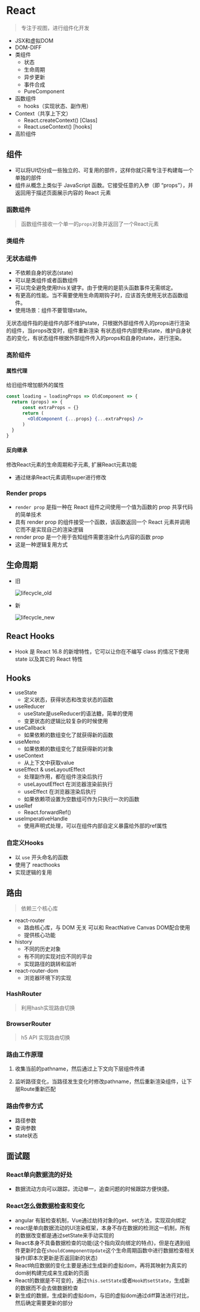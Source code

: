 # React

> 专注于视图，进行组件化开发

- JSX和虚拟DOM
- DOM-DIFF
- 类组件
  - 状态
  - 生命周期
  - 异步更新
  - 事件合成
  - PureComponent
- 函数组件
  - hooks（实现状态、副作用）
- Context（共享上下文）
  - React.createContext() [Class]
  - React.useContext() [hooks]
- 高阶组件

## 组件

- 可以将UI切分成一些独立的、可复用的部件，这样你就只需专注于构建每一个单独的部件
- 组件从概念上类似于 JavaScript 函数。它接受任意的入参（即 “props”），并返回用于描述页面展示内容的 React 元素

### 函数组件

> 函数组件接收一个单一的`props`对象并返回了一个React元素

### 类组件

### 无状态组件

- 不依赖自身的状态(state)
- 可以是类组件或者函数组件
- 可以完全避免使用this关键字。由于使用的是箭头函数事件无需绑定。
- 有更高的性能。当不需要使用生命周期钩子时，应该首先使用无状态函数组件。
- 使用场景：组件不要管理state。

无状态组件指的是组件内部不维护state，只根据外部组件传入的props进行渲染的组件，当props改变时，组件重新渲染 有状态组件内部使用state，维护自身状态的变化，有状态组件根据外部组件传入的props和自身的state，进行渲染。

### 高阶组件

#### 属性代理

给旧组件增加额外的属性

```jsx
const loading = loadingProps => OldComponent => {
  return (props) => {
      const extraProps = {}
      return (
        <OldComponent {...props} {...extraProps} />
      )
  }
}
```

#### 反向继承

修改React元素的生命周期和子元素, 扩展React元素功能

- 通过继承React元素调用super进行修改

### Render props

- `render prop` 是指一种在 React 组件之间使用一个值为函数的 prop 共享代码的简单技术
- 具有 render prop 的组件接受一个函数，该函数返回一个 React 元素并调用它而不是实现自己的渲染逻辑
- render prop 是一个用于告知组件需要渲染什么内容的函数 prop
- 这是一种逻辑复用方式

## 生命周期

- 旧

  ![lifecycle_old](./images/lifecycle_old.jpg)

- 新

  ![lifecycle_new](./images/lifecycle_new.jpg)

## React Hooks

- Hook 是 React 16.8 的新增特性，它可以让你在不编写 class 的情况下使用 state 以及其它的 React 特性

## Hooks

- useState
  - 定义状态，获得状态和改变状态的函数
- useReducer
  - useState是useReducer的语法糖，简单的使用
  - 变更状态的逻辑比较复杂的时候使用
- useCallback
  - 如果依赖的数组变化了就获得新的函数
- useMemo
  - 如果依赖的数组变化了就获得新的对象
- useContext
  - 从上下文中获取value
- useEffect & useLayoutEffect
  - 处理副作用，都在组件渲染后执行
  - useLayoutEffect 在浏览器渲染前执行
  - useEffect 在浏览器渲染后执行
  - 如果依赖项设置为空数组可作为只执行一次的函数
- useRef
  - React.forwardRef()
- useImperativeHandle
  - 使用声明式处理，可以在组件内部自定义暴露给外部的ref属性

### 自定义Hooks

- 以 `use` 开头命名的函数
- 使用了 reacthooks
- 实现逻辑的复用

## 路由

> 依赖三个核心库

- react-router
  - 路由核心库，与 DOM 无关 可以和 ReactNative Canvas DOM配合使用
  - 提供核心功能
- history
  - 不同的历史对象
  - 有不同的实现对应不同的平台
  - 实现路径的跳转和监听
- react-router-dom
  - 浏览器环境下的实现

### HashRouter

> 利用hash实现路由切换

### BrowserRouter

> h5 API 实现路由切换

### 路由工作原理

1. 收集当前的pathname，然后通过上下文向下层组件传递

2. 监听路径变化，当路径发生变化时修改pathname，然后重新渲染组件，让下层Route重新匹配

### 路由传参方式

- 路径参数
- 查询参数
- state状态

## 面试题

### React单向数据流的好处

- 数据流动方向可以跟踪，流动单一，追查问题的时候跟踪方便快捷。

### React怎么做数据检查和变化

- angular 有脏检查机制，Vue通过劫持对象的get、set方法，实现双向绑定
- react是单向数据流动的UI渲染框架，本身不存在数据的检测这一机制，所有的数据改变都是通过setState来手动实现的
- React本身不具备数据检查的功能(这个指向双向绑定的特点)，但是在遇到组件更新时会在`shouldCommponentUpdate`这个生命周期函数中进行数据检查相关操作(即本次更新是否返回新的状态)
- React响应数据的变化主要是通过生成新的虚拟dom，再将其映射为真实的dom树构建完成来生成新的页面
- React的数据是不可变的，通过`this.setState`或者`Hook的setState`，生成新的数据而不会去做数据检查
- 新生成的数据，生成新的虚拟dom，与旧的虚拟dom通过diff算法进行对比，然后确定需要更新的部分